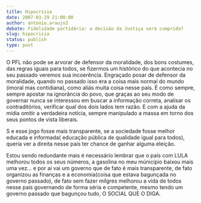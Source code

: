 ```yaml
---
title: Hipocrisia
date: 2007-03-29 21:00:00
author: antonio.araujo2
debate: Fidelidade partidária: a decisão da Justiça será cumprida?
slug: hipocrisia
status: publish 
type: post
---
```


O PFL não pode se arvorar de defensor da moralidade, dos bons costumes, das regras iguais para todos, se fizermos um histórico do que acontecia no seu passado veremos sua incoerência. Engraçado posar de defensor da moralidade, quando no passado isso era a coisa mais normal do mundo (imoral mas contidiana), como aliás muita coisa nesse país. É como sempre, sempre apostar na ignorância do povo, que graças ao seu modo de governar nunca se interessou em buscar a informação correta, analisar os contraditórios, verificar qual dos dois lados tem razão. E com a ajuda da mídia omitir a verdadeira notícia, sempre manipulado a massa em torno dos seus pontos de vista liberais.  

S e esse jogo fosse mais transparente, se a sociedade fosse melhor educada e informada( educação pública de qualidade igual para todos), queria ver a direita nesse país ter chance de ganhar alguma eleição.  

Estou sendo redundante mais é necessário lembrar que o país com LULA melhorou todos os seus números, a gasolina no meu múnicipio baixou mais uma vez... e por ai vai um governo que de fato é mais transparente, de fato organizou as finanças e a economia(coisa que estava bagunçada no governo passado), de fato sem fazer milgres melhorou a vida de todos nesse país governando de forma séria e competente, mesmo tendo um governo passado que bagunçou tudo, O SOCIAL QUE O DIGA.

